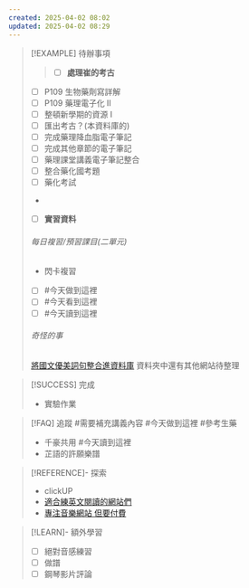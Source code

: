 ```yaml
---
created: 2025-04-02 08:02
updated: 2025-04-02 08:29
---
```

> [!EXAMPLE] 待辦事項
>> - [ ] **處理崔的考古**
> - [ ] P109 生物藥劑寫詳解
> - [ ] P109 藥理電子化 II
> - [ ] 整頓新學期的資源 I
> - [ ] 匯出考古？(本資料庫的)
> - [ ] 完成藥理降血脂電子筆記
> - [ ] 完成其他章節的電子筆記
> - [ ] 藥理課堂講義電子筆記整合
> - [ ] 整合藥化國考題
> - [ ] 藥化考試
> - 
> - [ ] **實習資料**
> ###### 每日複習/預習課目(二單元)
> 
> - 閃卡複習
> - [ ] #今天做到這裡
> - [ ] #今天看到這裡 
> - [ ] #今天讀到這裡 
> 
> ###### 奇怪的事
> [將國文優美詞句整合進資料庫](https://www.clearnotebooks.com/zh-TW/notebooks/638108)
> 資料夾中還有其他網站待整理



> [!SUCCESS] 完成
>- 實驗作業


> [!FAQ] 追蹤
>  #需要補充講義內容
>  #今天做到這裡 
>    #參考生藥
>  - 千豪共用
>   #今天讀到這裡 
> - 芷語的許願樂譜

> [!REFERENCE]- 探索
> - clickUP
> - [適合練英文閱讀的網站們](https://www.cw.com.tw/article/5082768)
> - [專注音樂網站 但要付費](https://www.brain.fm/)


> [!LEARN]- 額外學習
> - [ ] 絕對音感練習
> - [ ] 做譜
> - [ ] 鋼琴影片評論


